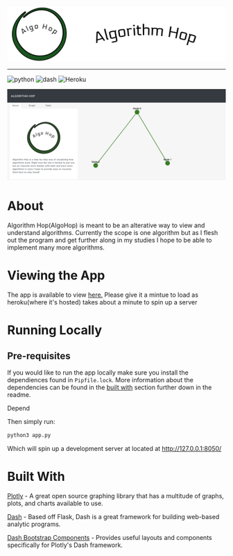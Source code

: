 
[![Algorithm Hop](assets/algobanner.png)](https://ab-algorithmhop.herokuapp.com)

---

![python] ![dash] ![Heroku]

![Viewport](assets/algoviewport.png)

[python]: https://img.shields.io/github/pipenv/locked/python-version/ablades/algohop?style=flat-square 

[dash]: https://img.shields.io/github/pipenv/locked/dependency-version/ablades/algohop/dash?style=flat-square

[Heroku]: https://img.shields.io/badge/heroku-deployed-brightgreen?style=flat-square

# About

Algorithm Hop(AlgoHop) is meant to be an alterative way to view and understand algorithms. Currently the scope is one algorithm but as I flesh out the program and get further along in my studies I hope to be able to implement many more algorithms.

# Viewing the App

The app is available to view [here.](https://ab-algorithmhop.herokuapp.com/) Please give it a mintue to load as heroku(where it's hosted) takes about a minute to spin up a server

# Running Locally

## Pre-requisites
If you would like to run the app locally make sure you install the dependiences found in `Pipfile.lock`.
More information about the dependencies can be found in the [built with](#built-with) section further down in the readme.

Depend

Then simply run:

```bash 
python3 app.py
```

Which will spin up a development server at located at http://127.0.0.1:8050/


# Built With

[Plotly](https://plot.ly/graphing-libraries/) - A great open source graphing library that has a multitude of graphs, plots, and charts available to use.

[Dash](https://dash.plot.ly/) - Based off Flask, Dash is a great framework for building web-based analytic programs.

[Dash Bootstrap Components](https://dash-bootstrap-components.opensource.faculty.ai/) - Provides useful layouts and components specifically for Plotly's Dash framework.






